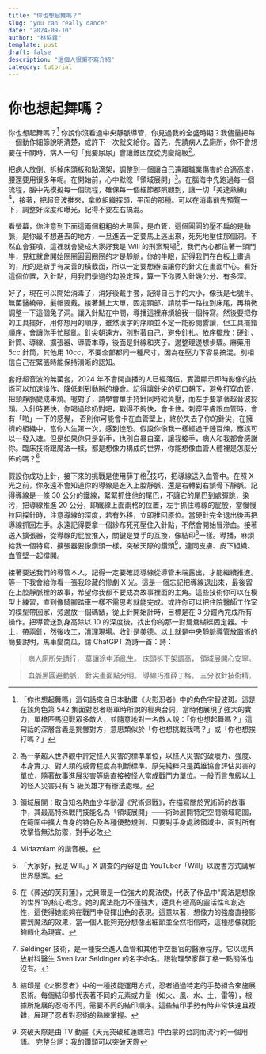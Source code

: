 ```yaml
---
title: "你也想起舞嗎？"
slug: "you can really dance"
date: "2024-09-10"
author: "林協霆"
template: post
draft: false
description: "這個人很懶不寫介紹"
category: tutorial
---
```


# 你也想起舞嗎？

你也想起舞嗎？[^1] 你說你沒看過中央靜脈導管，你見過我的全盛時期？我儘量把每一個動作細節說明清楚，或許下一次就交給你。首先，先請病人去廁所，你不會想要在卡關時，病人一句「我要尿尿」會讓難困度從虎變龍級[^2]。

把病人放倒、拆掉床頭板和點滴架，調整到一個讓自己遠離職業傷害的合適高度，腰還要用很多年呢。在開始前，心中默唸「領域展開」[^3]。在腦海中先跑過每一個流程，腦中先模擬每一個流程，確保每一個細節都照顧到，讓一切「美達熟練」[^4]，接著，把超音波推來，拿軟組織探頭，平面的那種。可以在消毒前先預覽一下，調整好深度和曝光，記得不要左右搞混。

看螢幕，你注意到下面這兩個粗粗的大黑圓，是血管，這個圓圓的壓不扁的是動脈，是你最不想進去的地方，一旦進去一定要馬上逃出來，死死地壓住那個洞。不然血會狂噴，這裡就會變成大家好我是 Will 的刑案現場[^5]，我們內心都住著一頭鬥牛，見紅就會開始圈圈圓圓圈圈的才是靜脈，你的牛眼，記得我們在白板上畫過的，用的是新手有友善的橫截面，所以一定要想辦法讓你的針尖在畫面中心。看好這個位置，入針點，用我們學過的勾股定理，算一下你要入針幾公分、有多深。

好了，現在可以開始消毒了，消好後戴手套，記得自己手的大小，像我是七號半。無菌醫繞帶，髮帽要戴。接著鋪上大單，固定頸部，請助手一路拉到床尾，再稍微調整一下這個兔子洞。讓入針點在中間，導播這裡麻煩給我一個特寫。然後要把你的工具擺好，用你想用的順序，雖然漢字的序順並不定一能影閱響讀，但工具擺錯順序，會讓你手忙腳亂。針尖朝遠方，別對著自己，避免針扎。依序擺放：硬針、針筒、導線、擴張器、導管本尊，後面是針線和夾子。邊整理邊想步驟。麻藥用 5cc 針筒，其他用 10cc，不要全部都同一種尺寸，因為在壓力下容易搞混，別相信自己在緊張時能保持清晰的認知。

套好超音波的無菌套，2024 年不會開直播的人已經落伍，實證顯示即時影像的技術可以加速操作、降低刺到動脈的機會。記得讓針尖的切口朝下，避免打穿血管，把頸靜脈變成串燒。喔對了，請學會單手持針同時給負壓，而左手要拿著超音波探頭。入針時要快，你喝過珍奶對吧，戳得不夠快，會卡住。刺穿平膚跟血管時，會有「啪」一下的感覺， 否則你可能會卡在血管壁上，終於失去了你的針尖，在擁擠的組織中，當你人生第一次，感到惶恐。假設你像我一樣經過千錘百煉，應該可以一發入魂。但是如果你只是新手，也別自暴自棄，讓我接手，病人和我都會感謝你。臨床技術跟魔法一樣，都是想像力構成的世界，你能想像血管人體裡是怎麼分佈的嗎？[^6]

假設你成功上針，接下來的挑戰是使用薛丁格[^7]技巧，把導線送入血管中。在照 X 光之前，你永遠不會知道你的導線是進入上腔靜脈，還是右轉到右鎖骨下靜脈。記得導線是一條 30 公分的鐵線，緊緊抓住他的尾巴，不讓它的尾巴到處彈跳，染污，把導線推進 20 公分，即鐵線上面兩格的位置，左手抓住導線的屁股，當慢慢拉回探針時，注意導線的深度，若有外移，立即推回原位。當硬針完全退出後再把導線抓回左手。永遠記得要拿一個紗布死死壓住入針點，不然會開始冒滲血。接著送入擴張器，從導線的屁股推入，關鍵是雙手的互換，像結印[^8]一樣。導播，麻煩給我一個特寫，擴張器要像鑽頭一樣，突破天際的鑽頭[^9]，連同皮膚、皮下組織、血管壁一起撐開。

接著要送我們的導管本人，記得一定要確認導線從導管末端露出，才能繼續推進。等一下我會給你看一張我珍藏的慘劇 X 光。這是一個忘記把導線退出來，最後留在上腔靜脈裡的故事，希望你我都不要成為故事裡面的主角。這些技術你可以在模型上練習，直到像騎腳踏車一樣不需思考就能完成。或許你可以把住院醫師工作室的模型帶回家，旁邊放一個碼錶，從上針開始計時，目標是在 3 分鐘內完成所有操作。把導管送到身高除以 10 的深度後，找出你的那一對鴛鴦蝴蝶固定器。卡上，帶兩針，然後收工，清理現場。收針是美德。以上就是中央靜脈導管放置術的簡要說明，馬車變南瓜，請 ChatGPT 為詩一首：詩：

> 病人廁所先請行，
> 莫讓途中添亂生。
> 床頭拆下架調高，
> 領域展開心安寧。

> 血脈黑圓避動脈，
> 針尖畫面點分明。
> 導線巧推薛丁格，
> 三分收針技術精。

[^1]: 「你也想起舞嗎」這句話來自日本動畫《火影忍者》中的角色宇智波斑。這是在該角色第 542 集面對忍者聯軍時所說的經典台詞，當時他展現了強大的實力，單槍匹馬迎戰眾多敵人，並隨意地對一名敵人說：「你也想起舞嗎？」這句話的深層含義是挑釁對方，意思類似於「你也想挑戰我嗎？」或「你也想挨打嗎？」

[^2]: 為一拳超人世界觀中評定怪人災害的標準單位，以怪人災害的破壞力、強度、本身實力、對人類的威脅程度為判斷標準。原先純粹只是英雄協會評估災害的單位，隨著故事進展災害等級直接被怪人當成戰鬥力單位。一般而言鬼級以上的怪人災害只有 S 級英雄才有辦法處理。

[^3]: 領域展開：取自知名熱血少年動漫《咒術迴戰》，在描寫關於咒術師的故事中，其最高特殊戰鬥技能名為「領域展開」——術師展開特定空間領域範圍，在範圍中擴大自身的特色及各種優勢規則，只要對手身處該領域中，面對所有攻擊皆無法防禦，對手必敗

[^4]: Midazolam 的諧音梗。

[^5]: 「大家好，我是 Will。」X 調查的內容是由 YouTuber「Will」以說書方式講解世界懸案。

[^6]: 在《葬送的芙莉蓮》，尤貝爾是一位強大的魔法使，代表了作品中“魔法是想像的世界”的核心概念。她的魔法能力不僅強大，還具有極高的靈活性和創造性，這使得她能夠在戰鬥中發揮出色的表現。這意味著，想像力的強度直接影響到魔法的效果，當一個人能夠充分想像出細節並全然相信時，這種想像就能夠轉化為現實。

[^7]: Seldinger 技術，是一種安全進入血管和其他中空器官的醫療程序。它以瑞典放射科醫生 Sven Ivar Seldinger 的名字命名。跟物理學家薛丁格一點關係也沒有。

[^8]: 結印是《火影忍者》中的一種技能運用方式，忍者通過特定的手勢組合來施展忍術。每個結印都代表著不同的元素或力量（如火、風、水、土、雷等），根據所施展的忍術不同，需要不同的結印順序。這些結印手勢有時非常快速且複雜，展現了忍者對忍術的熟練掌握。

[^9]: 突破天際是由 TV 動畫《天元突破紅蓮螺岩》中西蒙的台詞而流行的一個用語。 完整台詞：我的鑽頭可以突破天際
